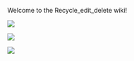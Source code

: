 Welcome to the Recycle_edit_delete wiki!

![](https://i.stack.imgur.com/8Nkno.png)

![](https://i.stack.imgur.com/meNbw.png)

![](https://i.stack.imgur.com/nsB17.png)
